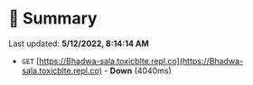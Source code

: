 # 📖 Summary
Last updated: **5/12/2022, 8:14:14 AM**

- `GET` [https://Bhadwa-sala.toxicblte.repl.co](https://Bhadwa-sala.toxicblte.repl.co) - **Down** (4040ms)
